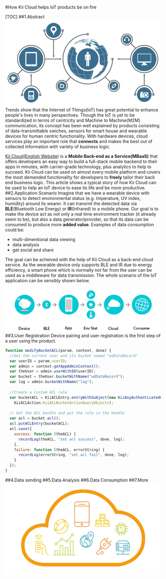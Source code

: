 #How Kii Cloud helps IoT products be on fire

[TOC]
##1.Abstract
![concept of iot](https://raw.githubusercontent.com/leonardean/ImgUpload/master/internet-of-things-more-devices-than-people.png)
Trends show that the Internet of Things(IoT) has great potential to enhance people's lives in many perspectives. Though the IoT is yet to be standardized in terms of centricity and Machine to Machine(M2M) communication, its concept has been well explained by products consisting of data-transmittable swiches, sensors for smart house and wearable devices for human centric functionality. With hardware devices, cloud services play an important role that **connects** and makes the best out of collected information with variety of business logic.

[Kii Cloud](http://cn.kii.com/)([English Website](http://en.kii.com/)) is a **Mobile Back-end as a Service(MBaaS)** that offers developers an easy way to build a full-stack mobile backend to their apps in minutes, with carrier-grade technology, plus analytics to help to succeed. Kii Cloud can be used on almost every mobile platform and covers the most demanded functionality for developers to **freely** tailor their back end business logic. This article shows a typical story of how Kii Cloud can be used to help an IoT device to ease its life and be more productive.
##2.Application Scenario
Imagine that we have a wearable device with sensors to detect environmental status (e.g. tmperature, UV index, humidity) around its wearer. It can transmit the detected data via **BLE**(Bluetooth Low Energy) or **IR**(Infrared) to a mobile phone. Our goal is to make the device act as not only a real time environment tracker (it already seem to be), but also a data generator/provider, so that its data can be consumed to produce more **added value**. Examples of data consumption could be:
* multi-dimentional data viewing
* data analysis
* get social and share

The goal can be acheived with the help of Kii Cloud as a back-end cloud service. As the wearable device only supports BLE and IR due to energy efficiency, a smart phone which is normally not far from the user can be used as a middleware for data transmission. The whole scenario of the IoT application can be sensibly shown below.

![scenario](https://raw.githubusercontent.com/leonardean/ImgUpload/master/device%20to%20cloud.png)
##3.User Registration
Device pairing and user registration is the first step of a user using the product.

```javascript
function modifyBucketACL(param, context, done) {
  //Get the current user and its bucket named "wdDataRecord"
  var userID = param.userID;
  var admin = context.getAppAdminContext();
  var theUser = admin.userWithID(userID);
  var bucket = theUser.bucketWithName("wdDataRecord");
  var log = admin.bucketWithName("log");

  //Create a custom ACL rule
  var bucketACL = KiiACLEntry.entryWithSubject(new KiiAnyAuthenticatedUser(),
    KiiACLAction.KiiACLBucketActionQueryObjects);

  // Get the ACL handle and put the rule in the handle
  var acl = bucket.acl();
  acl.putACLEntry(bucketACL);
  acl.save({
    success: function (theACL) {
      recordLog(theACL, "set acl success", done, log);
    },
    failure: function (theACL, errorString) {
      recordLog(errorString, "set acl fail", done, log);
    }
  });
}
```
##4.Data sending
##5.Data Analysis
##6.Data Consumption
##7.More
![kii cloud](https://raw.githubusercontent.com/leonardean/ImgUpload/master/B.png)